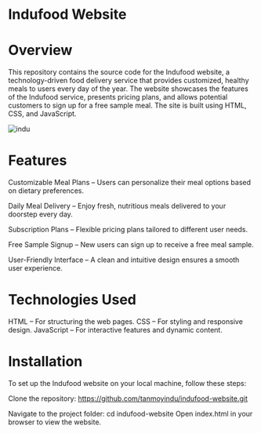 # Indufood Website

# Overview
This repository contains the source code for the Indufood website, a technology-driven food delivery service that provides customized, healthy meals to users every day of the year. The website showcases the features of the Indufood service, presents pricing plans, and allows potential customers to sign up for a free sample meal. The site is built using HTML, CSS, and JavaScript.

![indu](https://github.com/user-attachments/assets/07b70a45-c112-41f3-92ce-291a6686c21d)

# Features

Customizable Meal Plans – Users can personalize their meal options based on dietary preferences.

Daily Meal Delivery – Enjoy fresh, nutritious meals delivered to your doorstep every day.

Subscription Plans – Flexible pricing plans tailored to different user needs.

Free Sample Signup – New users can sign up to receive a free meal sample.

User-Friendly Interface – A clean and intuitive design ensures a smooth user experience.

# Technologies Used

HTML – For structuring the web pages.
CSS – For styling and responsive design.
JavaScript – For interactive features and dynamic content.

# Installation

To set up the Indufood website on your local machine, follow these steps:

Clone the repository: https://github.com/tanmoyindu/indufood-website.git

Navigate to the project folder: cd indufood-website
Open index.html in your browser to view the website.
